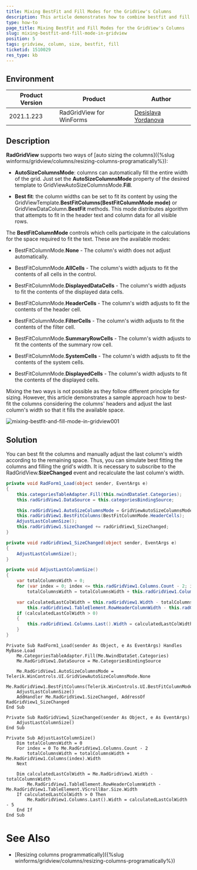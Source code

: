 ```yaml
---
title: Mixing BestFit and Fill Modes for the GridView's Columns
description: This article demonstrates how to combine bestfit and fill modes for the columns in RadGridView  
type: how-to
page_title: Mixing BestFit and Fill Modes for the GridView's Columns  
slug: mixing-bestfit-and-fill-mode-in-gridview
position: 5
tags: gridview, column, size, bestfit, fill
ticketid: 1510029
res_type: kb
---
```



## Environment
|Product Version|Product|Author|
|----|----|----|
|2021.1.223|RadGridView for WinForms|[Desislava Yordanova](https://www.telerik.com/blogs/author/desislava-yordanova)|

## Description

**RadGridView** supports two ways of [auto sizing the columns]({%slug winforms/gridview/columns/resizing-columns-programatically%}):

- **AutoSizeColumnsMode**: columns can automatically fill the entire width of the grid. Just set the **AutoSizeColumnsMode** property of the desired template to GridViewAutoSizeColumnsMode.**Fill**.

- **Best fit**: the column widths can be set to fit its content by using the GridViewTemplate.**BestFitColumns(BestFitColumnMode mode)** or GridViewDataColumn.**BestFit** methods. This mode distributes algorithm that attempts to fit in the header text and column data for all visible rows.  

The **BestFitColumnMode** controls which cells participate in the calculations for the space required to fit the text. These are the available modes:

* BestFitColumnMode.**None** - The column's width does not adjust automatically.

* BestFitColumnMode.**AllCells** - The column's width adjusts to fit the contents of all cells in the control.

* BestFitColumnMode.**DisplayedDataCells** - The column's width adjusts to fit the contents of the displayed data cells.

* BestFitColumnMode.**HeaderCells** - The column's width adjusts to fit the contents of the header cell.

* BestFitColumnMode.**FilterCells** - The column's width adjusts to fit the contents of the filter cell.

* BestFitColumnMode.**SummaryRowCells** - The column's width adjusts to fit the contents of the summary row cell.

* BestFitColumnMode.**SystemCells** - The column's width adjusts to fit the contents of the system cells.

* BestFitColumnMode.**DisplayedCells** - The column's width adjusts to fit the contents of the displayed cells.

Mixing the two ways is not possible as they follow different principle for sizing. However, this article demonstrates a sample approach how to best-fit the columns considering the columns' headers and adjust the last column's width so that it fills the available space. 

![mixing-bestfit-and-fill-mode-in-gridview001](images/mixing-bestfit-and-fill-mode-in-gridview001.gif)

## Solution

You can best fit the columns and manually adjust the last column's width according to the remaining space. Thus, you can simulate best fitting the columns and filling the grid's width. It is necessary to subscribe to the RadGridView.**SizeChanged** event and recalculate the last column's width.
 

 
````C#
private void RadForm1_Load(object sender, EventArgs e)
{ 
    this.categoriesTableAdapter.Fill(this.nwindDataSet.Categories);
    this.radGridView1.DataSource = this.categoriesBindingSource;

    this.radGridView1.AutoSizeColumnsMode = GridViewAutoSizeColumnsMode.None;
    this.radGridView1.BestFitColumns(BestFitColumnMode.HeaderCells);
    AdjustLastColumnSize();
    this.radGridView1.SizeChanged += radGridView1_SizeChanged;
}

private void radGridView1_SizeChanged(object sender, EventArgs e)
{
    AdjustLastColumnSize();
}

private void AdjustLastColumnSize()
{
    var totalColumnsWidth = 0;
    for (var index = 0; index <= this.radGridView1.Columns.Count - 2; index++)
        totalColumnsWidth = totalColumnsWidth + this.radGridView1.Columns[index].Width;

    var calculatedLastColWidth = this.radGridView1.Width - totalColumnsWidth - 
        this.radGridView1.TableElement.RowHeaderColumnWidth - this.radGridView1.TableElement.VScrollBar.Size.Width;
    if (calculatedLastColWidth > 0)
    {
        this.radGridView1.Columns.Last().Width = calculatedLastColWidth - 5; 
    }
}


````
````VB.NET
Private Sub RadForm1_Load(sender As Object, e As EventArgs) Handles MyBase.Load
    Me.CategoriesTableAdapter.Fill(Me.NwindDataSet.Categories)
    Me.RadGridView1.DataSource = Me.CategoriesBindingSource

    Me.RadGridView1.AutoSizeColumnsMode = Telerik.WinControls.UI.GridViewAutoSizeColumnsMode.None
    Me.RadGridView1.BestFitColumns(Telerik.WinControls.UI.BestFitColumnMode.HeaderCells)
    AdjustLastColumnSize()
    AddHandler Me.RadGridView1.SizeChanged, AddressOf RadGridView1_SizeChanged
End Sub

Private Sub RadGridView1_SizeChanged(sender As Object, e As EventArgs)
    AdjustLastColumnSize()
End Sub

Private Sub AdjustLastColumnSize()
    Dim totalColumnsWidth = 0
    For index = 0 To Me.RadGridView1.Columns.Count - 2
        totalColumnsWidth = totalColumnsWidth + Me.RadGridView1.Columns(index).Width
    Next

    Dim calculatedLastColWidth = Me.RadGridView1.Width - totalColumnsWidth -
        Me.RadGridView1.TableElement.RowHeaderColumnWidth - Me.RadGridView1.TableElement.VScrollBar.Size.Width
    If calculatedLastColWidth > 0 Then
        Me.RadGridView1.Columns.Last().Width = calculatedLastColWidth - 5
    End If
End Sub

````

# See Also

* [Resizing columns programmatically]({%slug winforms/gridview/columns/resizing-columns-programatically%})  


